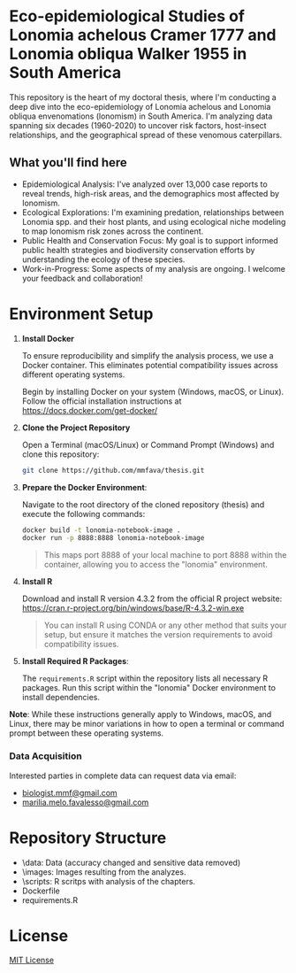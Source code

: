 # Eco-epidemiological Studies of Lonomia achelous Cramer 1777 and Lonomia obliqua Walker 1955 in South America

This repository is the heart of my doctoral thesis, where I'm conducting a deep dive into the eco-epidemiology of Lonomia achelous and Lonomia obliqua envenomations (lonomism) in South America.  I'm analyzing data spanning six decades (1960-2020) to uncover risk factors, host-insect relationships, and the geographical spread of these venomous caterpillars.

## What you'll find here

- Epidemiological Analysis: I've analyzed over 13,000 case reports to reveal trends, high-risk areas, and the demographics most affected by lonomism.
- Ecological Explorations: I'm examining predation, relationships between Lonomia spp. and their host plants, and using ecological niche modeling to map lonomism risk zones across the continent.
- Public Health and Conservation Focus: My goal is to support informed public health strategies and biodiversity conservation efforts by understanding the ecology of these species.
- Work-in-Progress: Some aspects of my analysis are ongoing. I welcome your feedback and collaboration!

# Environment Setup

1. **Install Docker**

    To ensure reproducibility and simplify the analysis process, we use a Docker container. This eliminates potential compatibility issues across different operating systems.

    Begin by installing Docker on your system (Windows, macOS, or Linux). Follow the official installation instructions at https://docs.docker.com/get-docker/

2. **Clone the Project Repository**
   
   Open a Terminal (macOS/Linux) or Command Prompt (Windows) and clone this repository:
   
   ```bash
   git clone https://github.com/mmfava/thesis.git
   ```

3. **Prepare the Docker Environment**:
   
   Navigate to the root directory of the cloned repository (thesis) and execute the following commands:
   
   ```bash
   docker build -t lonomia-notebook-image .
   docker run -p 8888:8888 lonomia-notebook-image
   ```
   
   > This maps port 8888 of your local machine to port 8888 within the container, allowing you to access the "lonomia" environment.

4. **Install R**

    Download and install R version 4.3.2 from the official R project website: https://cran.r-project.org/bin/windows/base/R-4.3.2-win.exe
    > You can install R using CONDA or any other method that suits your setup, but ensure it matches the version requirements to avoid compatibility issues.

5. **Install Required R Packages**:
   
   The `requirements.R` script within the repository lists all necessary R packages. Run this script within the "lonomia" Docker environment to install dependencies.

**Note**: While these instructions generally apply to Windows, macOS, and Linux, there may be minor variations in how to open a terminal or command prompt between these operating systems.

### Data Acquisition

Interested parties in complete data can request data via email:
- <a href="mailto:biologist.mmf@gmail.com">biologist.mmf@gmail.com</a>
- <a href="mailto:marilia.melo.favalesso@gmail.com">marilia.melo.favalesso@gmail.com</a>

# Repository Structure

- \data: Data (accuracy changed and sensitive data removed)
- \images: Images resulting from the analyzes.
- \scripts: R scritps with analysis of the chapters.
- Dockerfile
- requirements.R

# License
[MIT License](LICENSE)

